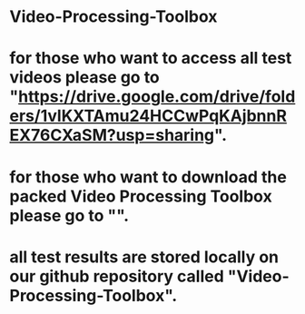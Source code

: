 # Video-Processing-Toolbox

# for those who want to access all test videos please go to "https://drive.google.com/drive/folders/1vlKXTAmu24HCCwPqKAjbnnREX76CXaSM?usp=sharing".

# for those who want to download the packed Video Processing Toolbox please go to "".

# all test results are stored locally on our github repository called "Video-Processing-Toolbox".
